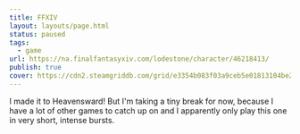 ```yaml
---
title: FFXIV
layout: layouts/page.html
status: paused
tags:
  - game
url: https://na.finalfantasyxiv.com/lodestone/character/46218413/
publish: true
cover: https://cdn2.steamgriddb.com/grid/e3354b083f03a9ceb5e01813104be277.png
---
```

I made it to Heavensward! But I'm taking a tiny break for now, because I have a lot of other games to catch up on and I apparently only play this one in very short, intense bursts.